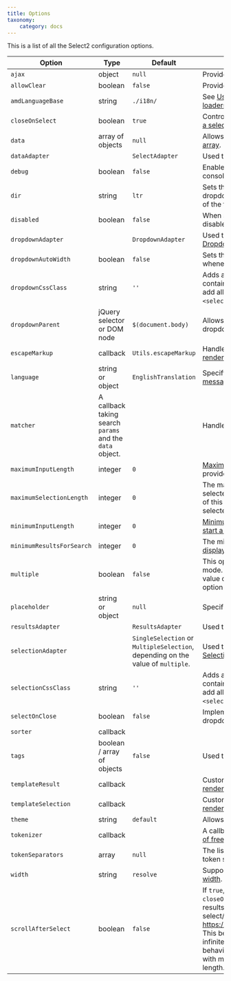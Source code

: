 ```yaml
---
title: Options
taxonomy:
    category: docs
---
```


This is a list of all the Select2 configuration options.

| Option | Type | Default | Description |
| ------ | ---- | ------- | ----------- |
| `ajax` | object | `null` | Provides support for [ajax data sources](/data-sources/ajax). |
| `allowClear` | boolean | `false` | Provides support for [clearable selections](/selections#clearable-selections). |
| `amdLanguageBase` | string | `./i18n/` | See [Using Select2 with AMD or CommonJS loaders](/builds-and-modules#using-select2-with-amd-or-commonjs-loaders). |
| `closeOnSelect` | boolean | `true` | Controls whether the dropdown is [closed after a selection is made](/dropdown#forcing-the-dropdown-to-remain-open-after-selection). |
| `data` | array of objects | `null` | Allows rendering dropdown options from an [array](/data-sources/arrays). |
| `dataAdapter` | | `SelectAdapter` | Used to override the built-in [DataAdapter](/advanced/default-adapters/data). |
| `debug` | boolean | `false` | Enable debugging messages in the browser console. |
| `dir` | string | `ltr` | Sets the [`dir` attribute](https://developer.mozilla.org/en-US/docs/Web/HTML/Global_attributes/dir) on the selection and dropdown containers to indicate the direction of the text. |
| `disabled` | boolean | `false` | When set to `true`, the select control will be disabled. |
| `dropdownAdapter` | | `DropdownAdapter` | Used to override the built-in [DropdownAdapter](/advanced/default-adapters/dropdown) |
| `dropdownAutoWidth` | boolean | `false` | Sets the width on the dropdown dynamically whenever it is opened |
| `dropdownCssClass` | string | `''` | Adds additional CSS classes to the dropdown container. The helper `:all:` can be used to add all CSS classes present on the original `<select>` element. |
| `dropdownParent` | jQuery selector or DOM node | `$(document.body)` | Allows you to [customize placement](/dropdown#dropdown-placement) of the dropdown. |
| `escapeMarkup` | callback | `Utils.escapeMarkup` | Handles [automatic escaping of content rendered by custom templates](/dropdown#built-in-escaping). |
| `language` | string or object | `EnglishTranslation` | Specify the [language used for Select2 messages](/i18n#message-translations). |
| `matcher` | A callback taking search `params` and the `data` object. | | Handles custom [search matching](/searching#customizing-how-results-are-matched). |
| `maximumInputLength` | integer | `0` | [Maximum number of characters](/searching#maximum-search-term-length) that may be provided for a search term. |
| `maximumSelectionLength` | integer | `0` | The maximum number of items that may be selected in a multi-select control. If the value of this option is less than 1, the number of selected items will not be limited.
| `minimumInputLength` | integer | `0` | [Minimum number of characters required to start a search.](/searching#minimum-search-term-length) |
| `minimumResultsForSearch` | integer | `0` | The minimum number of results required to [display the search box](/searching#limiting-display-of-the-search-box-to-large-result-sets). |
| `multiple` | boolean | `false` | This option enables multi-select (pillbox) mode. Select2 will automatically map the value of the `multiple` HTML attribute to this option during initialization. |
| `placeholder` | string or object | `null` | Specifies the [placeholder](/placeholders) for the control. |
| `resultsAdapter` | | `ResultsAdapter` | Used to override the built-in [ResultsAdapter](/advanced/default-adapters/results). |
| `selectionAdapter` | | `SingleSelection` or `MultipleSelection`, depending on the value of `multiple`. | Used to override the built-in [SelectionAdapter](/advanced/default-adapters/selection). |
| `selectionCssClass` | string | `''` | Adds additional CSS classes to the selection container. The helper `:all:` can be used to add all CSS classes present on the original `<select>` element. |
| `selectOnClose` | boolean | `false` | Implements [automatic selection](/dropdown#automatic-selection) when the dropdown is closed. |
| `sorter` | callback | | |
| `tags` | boolean / array of objects | `false` | Used to enable [free text responses](/tagging). |
| `templateResult` | callback | | Customizes the way that [search results are rendered](/dropdown#templating). |
| `templateSelection` | callback | | Customizes the way that [selections are rendered](/selections#templating). |
| `theme` | string | `default` | Allows you to set the [theme](/appearance#themes). |
| `tokenizer` | callback | | A callback that handles [automatic tokenization of free-text entry](/tagging#automatic-tokenization-into-tags). |
| `tokenSeparators` | array | `null` | The list of characters that should be used as token separators. |
| `width` | string | `resolve` | Supports [customization of the container width](/appearance#container-width). |
| `scrollAfterSelect` | boolean | `false` | If `true`, resolves issue for multiselects using `closeOnSelect: false` that caused the list of results to scroll to the first selection after each select/unselect (see https://github.com/select2/select2/pull/5150). This behaviour was intentional to deal with infinite scroll UI issues (if you need this behavior, set `false`) but it created an issue with multiselect dropdown boxes of fixed length. |
